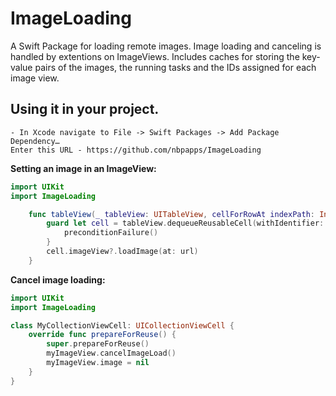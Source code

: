 # ImageLoading
A Swift Package for loading remote images.
Image loading and canceling is handled by extentions on ImageViews.
Includes caches for storing the key-value pairs of the images, the running tasks and the IDs assigned for each image view.


## Using it in your project.
```
- In Xcode navigate to File -> Swift Packages -> Add Package Dependency…
Enter this URL - https://github.com/nbpapps/ImageLoading 
```

**Setting an image in an ImageView:**
```swift
import UIKit
import ImageLoading

    func tableView(_ tableView: UITableView, cellForRowAt indexPath: IndexPath) -> UITableViewCell {
        guard let cell = tableView.dequeueReusableCell(withIdentifier: "cell", for: indexPath) as? UITableViewCell, let url = URL(string: "https://www.images.com/myImage") else {
            preconditionFailure()
        }
        cell.imageView?.loadImage(at: url)
    }
```

**Cancel  image loading:**
```swift
import UIKit
import ImageLoading

class MyCollectionViewCell: UICollectionViewCell {
    override func prepareForReuse() {
        super.prepareForReuse()
        myImageView.cancelImageLoad()
        myImageView.image = nil
    }
}
```

